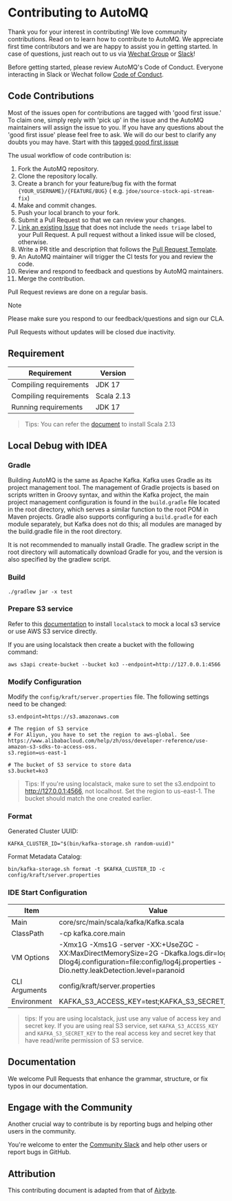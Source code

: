 # Contributing to AutoMQ

Thank you for your interest in contributing! We love community contributions.
Read on to learn how to contribute to AutoMQ.
We appreciate first time contributors and we are happy to assist you in getting started. In case of questions, just
reach out to us via [Wechat Group](https://www.automq.com/img/----------------------------1.png)
or [Slack](https://join.slack.com/t/automq/shared_invite/zt-29h17vye9-thf31ebIVL9oXuRdACnOIA)!

Before getting started, please review AutoMQ's Code of Conduct. Everyone interacting in Slack or Wechat
follow [Code of Conduct](CODE_OF_CONDUCT.md).

## Code Contributions

Most of the issues open for contributions are tagged with 'good first issue.' To claim one, simply reply with 'pick up' in the issue and the AutoMQ maintainers will assign the issue to you. If you have any questions about the 'good first issue' please feel free to ask. We will do our best to clarify any doubts you may have.
Start with
this [tagged good first issue](https://github.com/AutoMQ/automq-for-kafka/issues?q=is%3Aissue+is%3Aopen+label%3A%22good+first+issue%22)

The usual workflow of code contribution is:

1. Fork the AutoMQ repository.
2. Clone the repository locally.
3. Create a branch for your feature/bug fix with the format `{YOUR_USERNAME}/{FEATURE/BUG}` (
   e.g. `jdoe/source-stock-api-stream-fix`)
4. Make and commit changes.
5. Push your local branch to your fork.
6. Submit a Pull Request so that we can review your changes.
7. [Link an existing Issue](https://docs.github.com/en/issues/tracking-your-work-with-issues/linking-a-pull-request-to-an-issue)
   that does not include the `needs triage` label to your Pull Request. A pull request without a linked issue will be
   closed, otherwise.
8. Write a PR title and description that follows the [Pull Request Template](PULL_REQUEST_TEMPLATE.md).
9. An AutoMQ maintainer will trigger the CI tests for you and review the code.
10. Review and respond to feedback and questions by AutoMQ maintainers.
11. Merge the contribution.

Pull Request reviews are done on a regular basis.

> [!NOTE] 
> Please make sure you respond to our feedback/questions and sign our CLA.
>
> Pull Requests without updates will be closed due inactivity.

## Requirement

| Requirement            | Version    |
|------------------------|------------|
| Compiling requirements | JDK 17     |
| Compiling requirements | Scala 2.13 |
| Running requirements   | JDK 17     |

> Tips: You can refer the [document](https://www.scala-lang.org/download/2.13.12.html) to install Scala 2.13

## Local Debug with IDEA

### Gradle

Building AutoMQ is the same as Apache Kafka. Kafka uses Gradle as its project management tool. The management of Gradle projects is based on scripts written in Groovy syntax, and within the Kafka project, the main project management configuration is found in the `build.gradle` file located in the root directory, which serves a similar function to the root POM in Maven projects. Gradle also supports configuring a `build.gradle` for each module separately, but Kafka does not do this; all modules are managed by the build.gradle file in the root directory.

It is not recommended to manually install Gradle. The gradlew script in the root directory will automatically download Gradle for you, and the version is also specified by the gradlew script.

### Build
```
./gradlew jar -x test
```

### Prepare S3 service
Refer to this [documentation](https://docs.localstack.cloud/getting-started/installation/) to install `localstack` to mock a local s3 service or use AWS S3 service directly. 

If you are using localstack then create a bucket with the following command:
```
aws s3api create-bucket --bucket ko3 --endpoint=http://127.0.0.1:4566
```
### Modify Configuration

Modify the `config/kraft/server.properties` file. The following settings need to be changed:

```
s3.endpoint=https://s3.amazonaws.com

# The region of S3 service
# For Aliyun, you have to set the region to aws-global. See https://www.alibabacloud.com/help/zh/oss/developer-reference/use-amazon-s3-sdks-to-access-oss.
s3.region=us-east-1

# The bucket of S3 service to store data
s3.bucket=ko3
```
> Tips: If you're using localstack, make sure to set the s3.endpoint to http://127.0.0.1:4566, not localhost. Set the region to us-east-1. The bucket should match the one created earlier.

### Format
Generated Cluster UUID:
```
KAFKA_CLUSTER_ID="$(bin/kafka-storage.sh random-uuid)"
```
Format Metadata Catalog:
```
bin/kafka-storage.sh format -t $KAFKA_CLUSTER_ID -c config/kraft/server.properties
```
### IDE Start Configuration
| Item            | Value    |
|------------------------|------------|
| Main | core/src/main/scala/kafka/Kafka.scala     |
| ClassPath | -cp kafka.core.main |
| VM Options   | -Xmx1G -Xms1G -server -XX:+UseZGC -XX:MaxDirectMemorySize=2G -Dkafka.logs.dir=logs/ -Dlog4j.configuration=file:config/log4j.properties -Dio.netty.leakDetection.level=paranoid    |
| CLI Arguments | config/kraft/server.properties|
| Environment | KAFKA_S3_ACCESS_KEY=test;KAFKA_S3_SECRET_KEY=test |

> tips: If you are using localstack, just use any value of access key and secret key. If you are using real S3 service, set `KAFKA_S3_ACCESS_KEY` and `KAFKA_S3_SECRET_KEY` to the real access key and secret key that have read/write permission of S3 service.


## Documentation

We welcome Pull Requests that enhance the grammar, structure, or fix typos in our documentation.

## Engage with the Community

Another crucial way to contribute is by reporting bugs and helping other users in the community.

You're welcome to enter
the [Community Slack](https://join.slack.com/t/automq/shared_invite/zt-29h17vye9-thf31ebIVL9oXuRdACnOIA) and help other
users or report bugs in GitHub.

## Attribution

This contributing document is adapted from that of [Airbyte](https://github.com/airbytehq/airbyte).
